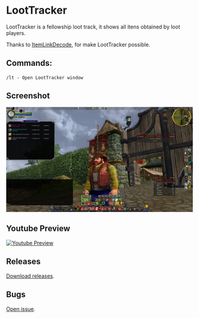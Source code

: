 # LootTracker
LootTracker is a fellowship loot track, it shows all itens obtained by loot players.

Thanks to [ItemLinkDecode](https://www.lotrointerface.com/downloads/fileinfo.php?id=844), for make LootTracker possible.

## Commands:
    /lt - Open LootTracker window

## Screenshot
![Screenshot](./ScreenShot.jpg?raw=true)

## Youtube Preview
[![Youtube Preview](https://img.youtube.com/vi/cAv172PBTLU/0.jpg)](https://www.youtube.com/watch?v=cAv172PBTLU)

## Releases
[Download releases](https://github.com/joaoneto/LootTracker/releases).

## Bugs
[Open issue](https://github.com/joaoneto/LootTracker/issues).
